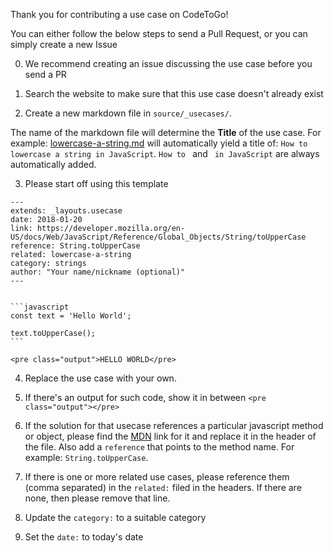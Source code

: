 Thank you for contributing a use case on CodeToGo!

You can either follow the below steps to send a Pull Request, or you can simply create a new Issue

0. We recommend creating an issue discussing the use case before you send a PR

1. Search the website to make sure that this use case doesn't already exist

2. Create a new markdown file in `source/_usecases/`.

The name of the markdown file will determine the **Title** of the use case.
For example: [lowercase-a-string.md](https://github.com/jadjoubran/codetogo.io/blob/master/source/_usecases/lowercase-a-string.md) will automatically yield a title of:
`How to lowercase a string in JavaScript`.
`How to ` and ` in JavaScript` are always automatically added.

3. Please start off using this template

````
---
extends: _layouts.usecase
date: 2018-01-20
link: https://developer.mozilla.org/en-US/docs/Web/JavaScript/Reference/Global_Objects/String/toUpperCase
reference: String.toUpperCase
related: lowercase-a-string
category: strings
author: "Your name/nickname (optional)"
---


```javascript
const text = 'Hello World';

text.toUpperCase();
```

<pre class="output">HELLO WORLD</pre>
````


4. Replace the use case with your own.

5. If there's an output for such code, show it in between `<pre class="output"></pre>`

6. If the solution for that usecase references a particular javascript method or object, please find the [MDN](https://developer.mozilla.org/
) link for it and replace it in the header of the file. Also add a `reference` that points to the method name. For example: `String.toUpperCase`.

7. If there is one or more related use cases, please reference them (comma separated) in the `related:` filed in the headers. If there are none, then please remove that line.

8. Update the `category:` to a suitable category

9. Set the `date:` to today's date

